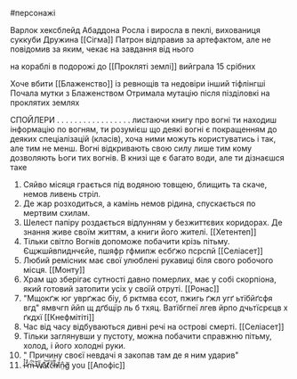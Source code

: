 #персонажі 

Варлок хексблейд Абаддона
Росла і виросла в пеклі, вихованиця суккуби
Дружина [[Сігма]]
Патрон відправив за артефактом, але не повідомив за яким, чекає на завдання від нього

на кораблі в подорожі до [[Прокляті землі]] вийграла 15 срібних

Хоче вбити [[Блаженство]] із ревнощів та недовіри інший тіфлінгші
Почала мутки з Блаженством
Отримала мутацію після пізділовкі на проклятих землях

СПОЙЛЕРИ
.
.
.
.
.
.
.
.
.
.
.
.
.
.
.
.
.
листаючи книгу про вогні ти находиш інформацію по вогням, ти розумієш що деякі вогні є покращенням до деяких спеціалізацій (класів), хоча ними можуть користуватись і так, але тим не менш. Вогні відкривають свою силу лише тим кому дозволяють Ьоги тих вогнів. В книзі ще є багато води, але ти дізнаєшся таке

1. Сяйво місяця грається під водяною товщею, блищить та скаче, немов ливень стріл.
2. Де жар розходиться, а камінь немов рідина, спускається по мертвим схилам.
3. Шелест папіру роздається відлунням у безжиттєвих коридорах. Де знання живе своїм життям, а книги його жителі. [[Хетентеп]]
4. Тільки світло Вогнів допоможе побачити крізь пітьму. Єщжшйвпиднчєйе, пшяфр гфмипж есбґжо псрспй [[Селіасет]]
5. Любий ремісник має свої улюблені рукавиці біля свого робочого місця. [[Монту]]
6. Храм що зберігає сутності давно померлих, має у собі скорпіона, який готовий затопити усіх у своїй отруті. [[Ронас]]
7. "Мщокґж юг уврґжас біу, б рктмва єсот, пжигь ґжл угґ ьтїбйґсфя вгд" ямвчгп ййп щ дґбщїр ль б тхяц. Ватїбгпеї лгев йрпо дчьтїсрєцв х ґкдхї [[Кнефмітіті]]
8. Час від часу відбуваються дивні речі на острові смерті. [[Селіасет]]
9. Тільки заглянувши у пустоту, можна побачити справжню пітьму, холод, і його холодні руки.
10. " Причину своєї невдачі я закопав там де я ним ударив"
11. i̶̾̽'̷̊̽m̶̈́̚ ̴̓̃w̸̄̋a̷̽͝ť̷̛c̵̄̏h̶͊̈ȉ̸́n̷̤̂ǧ̸ you [[Апофіс]]